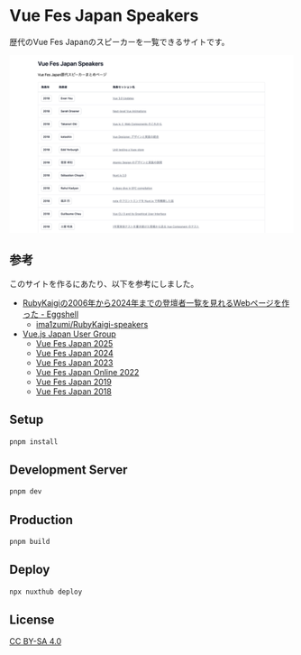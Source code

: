 # Vue Fes Japan Speakers

歴代のVue Fes Japanのスピーカーを一覧できるサイトです。

![Vue Fes Japan Speakersのサイトスクリーンショット](./public/og-image.png)

## 参考

このサイトを作るにあたり、以下を参考にしました。

- [RubyKaigiの2006年から2024年までの登壇者一覧を見れるWebページを作った - Eggshell](https://imaizumimr.hatenablog.com/entry/2024/08/20/204241)
  - [ima1zumi/RubyKaigi-speakers](https://github.com/ima1zumi/RubyKaigi-speakers)
- [Vue.js Japan User Group](https://github.com/vuejs-jp)
  - [Vue Fes Japan 2025](https://vuefes.jp/2025/)
  - [Vue Fes Japan 2024](https://vuefes.jp/2024/)
  - [Vue Fes Japan 2023](https://vuefes.jp/2023/)
  - [Vue Fes Japan Online 2022](https://vuefes.jp/2022/)
  - [Vue Fes Japan 2019](https://vuefes.jp/2019/)
  - [Vue Fes Japan 2018](https://vuefes.jp/2018/)

## Setup

```bash
pnpm install
```

## Development Server

```bash
pnpm dev
```

## Production

```bash
pnpm build
```

## Deploy

```bash
npx nuxthub deploy
```

## License

[CC BY-SA 4.0](./LICENSE)